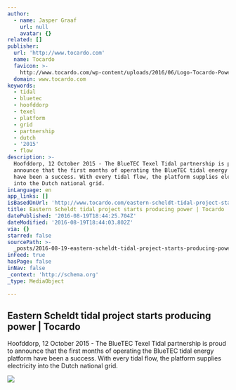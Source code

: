 ```yaml
---
author:
  - name: Jasper Graaf
    url: null
    avatar: {}
related: []
publisher:
  url: 'http://www.tocardo.com'
  name: Tocardo
  favicon: >-
    http://www.tocardo.com/wp-content/uploads/2016/06/Logo-Tocardo-Power-icon.png
  domain: www.tocardo.com
keywords:
  - tidal
  - bluetec
  - hoofddorp
  - texel
  - platform
  - grid
  - partnership
  - dutch
  - '2015'
  - flow
description: >-
  Hoofddorp, 12 October 2015 - The BlueTEC Texel Tidal partnership is proud to
  announce that the first months of operating the BlueTEC tidal energy platform
  have been a success. With every tidal flow, the platform supplies electricity
  into the Dutch national grid.
inLanguage: en
app_links: []
isBasedOnUrl: 'http://www.tocardo.com/eastern-scheldt-tidal-project-starts-producing-power/'
title: Eastern Scheldt tidal project starts producing power | Tocardo
datePublished: '2016-08-19T18:44:25.704Z'
dateModified: '2016-08-19T18:44:03.802Z'
via: {}
starred: false
sourcePath: >-
  _posts/2016-08-19-eastern-scheldt-tidal-project-starts-producing-power-or-tocar.md
inFeed: true
hasPage: false
inNav: false
_context: 'http://schema.org'
_type: MediaObject

---
```

<article style=""><h1>Eastern Scheldt tidal project starts producing power | Tocardo</h1><p>Hoofddorp, 12 October 2015 - The BlueTEC Texel Tidal partnership is proud to announce that the first months of operating the BlueTEC tidal energy platform have been a success. With every tidal flow, the platform supplies electricity into the Dutch national grid.</p><img src="http://www.tocardo.com/wp-content/uploads/2016/02/Eastern-Scheldt-tidal-project-starts-producing-power-1024x682.jpg" /></article>